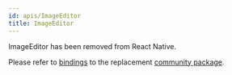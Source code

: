 ```yaml
---
id: apis/ImageEditor
title: ImageEditor
---
```


ImageEditor has been removed from React Native.

Please refer to [bindings](https://github.com/rescript-react-native/image-editor)
to the replacement
[community package](https://github.com/react-native-community/react-native-image-editor).
